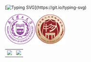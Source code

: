 
[![Typing SVG](https://readme-typing-svg.demolab.com?font=Fira+Code&pause=1000&center=true&vCenter=true&width=940&lines=I+am+Jerrick!)](https://git.io/typing-svg)

[<img src="https://github.com/KingJerrick/icon/blob/main/njust.png" height="100"/>](https://www.njust.edu.cn/)[<img src="https://github.com/KingJerrick/icon/blob/main/physic.webp" height="100"/>](https://physics.njust.edu.cn/main.htm)

<table>
  <tr>
    <td>
      <img height="200" src="https://github-readme-stats-two-teal-26.vercel.app/api?username=KingJerrick&count_private=true" />
    </td>
    <td>
      <img height="200" src="https://github-readme-stats-two-teal-26.vercel.app/api/top-langs?username=KingJerrick&layout=compact&langs_count=8&card_width=400&count_private=true" />
    </td>
  </tr>
</table>



<!--
**KingJerrick/KingJerrick** is a ✨ _special_ ✨ repository because its `README.md` (this file) appears on your GitHub profile.

Here are some ideas to get you started:

- 🔭 I’m currently working on ...
- 🌱 I’m currently learning ...
- 👯 I’m looking to collaborate on ...
- 🤔 I’m looking for help with ...
- 💬 Ask me about ...
- 📫 How to reach me: ...
- 😄 Pronouns: ...
- ⚡ Fun fact: ...
-->
